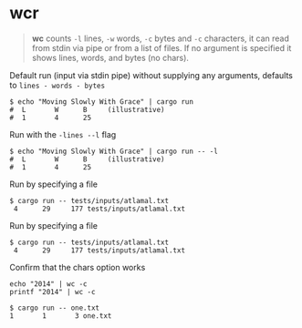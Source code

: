 # wcr

> **wc** counts `-l` lines, `-w` words, `-c` bytes and `-c` characters, it can read from stdin via pipe or 
> from a list of files. If no argument is specified it shows lines, words, and bytes (no chars).

Default run (input via stdin pipe) without supplying any arguments, defaults to `lines - words - bytes`
```shell
$ echo "Moving Slowly With Grace" | cargo run
#  L       W      B     (illustrative)
#  1       4      25
```

Run with the `-lines --l` flag
```shell
$ echo "Moving Slowly With Grace" | cargo run -- -l
#  L       W      B     (illustrative)
#  1       4      25
```

Run by specifying a file
```shell
$ cargo run -- tests/inputs/atlamal.txt 
 4      29     177 tests/inputs/atlamal.txt
```

Run by specifying a file
```shell
$ cargo run -- tests/inputs/atlamal.txt 
 4      29     177 tests/inputs/atlamal.txt
```

Confirm that the chars option works
```shell
echo "2014" | wc -c
printf "2014" | wc -c
```

```shell
$ cargo run -- one.txt
1       1       3 one.txt

```
